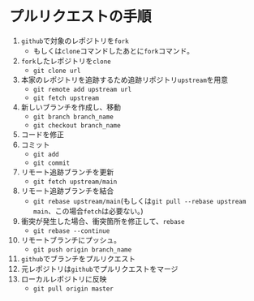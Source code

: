 # プルリクエストの手順

1. `github`で対象のレポジトリを`fork`
    - もしくは`clone`コマンドしたあとに`fork`コマンド。
2. `fork`したレポジトリを`clone`
    - `git clone url`
3. 本家のレポジトリを追跡するため追跡リポジトリ`upstream`を用意
    - `git remote add upstream url`
    - `git fetch upstream`
3. 新しいブランチを作成し、移動
    - `git branch branch_name`
    - `git checkout branch_name`
4. コードを修正
5. コミット
    - `git add`
    - `git commit`
6. リモート追跡ブランチを更新
    - `git fetch upstream/main`
7. リモート追跡ブランチを結合
    - `git rebase upstream/main`(もしくは`git pull --rebase upstream main`、この場合`fetch`は必要ない。)
8. 衝突が発生した場合、衝突箇所を修正して、`rebase`
    - `git rebase --continue`
9. リモートブランチにプッシュ。
    - `git push origin branch_name`
10. `github`でブランチをプルリクエスト
11. 元レポジトリは`github`でプルリクエストをマージ
12. ローカルレポジトリに反映
    - `git pull origin master`

